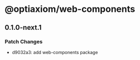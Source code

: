 # @optiaxiom/web-components

## 0.1.0-next.1

### Patch Changes

- d9032a3: add web-components package
